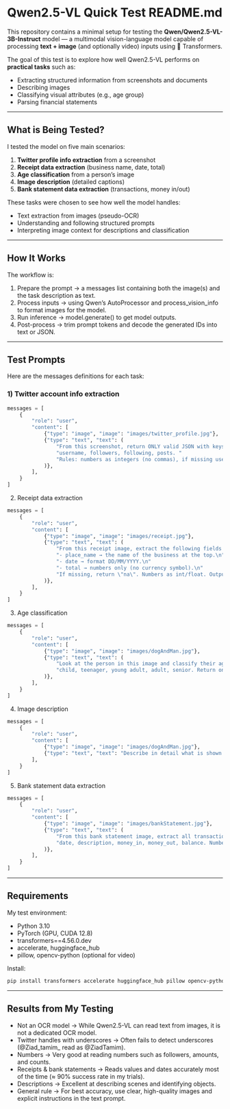 # Qwen2.5-VL Quick Test README.md
This repository contains a minimal setup for testing the **Qwen/Qwen2.5-VL-3B-Instruct** model — a multimodal vision-language model capable of processing **text + image** (and optionally video) inputs using 🤗 Transformers.

The goal of this test is to explore how well Qwen2.5-VL performs on **practical tasks** such as:

- Extracting structured information from screenshots and documents
- Describing images
- Classifying visual attributes (e.g., age group)
- Parsing financial statements
---
## What is Being Tested?
I tested the model on five main scenarios:
1. **Twitter profile info extraction** from a screenshot
2. **Receipt data extraction** (business name, date, total)
3. **Age classification** from a person’s image
4. **Image description** (detailed captions)
5. **Bank statement data extraction** (transactions, money in/out)

These tasks were chosen to see how well the model handles:
- Text extraction from images (pseudo-OCR)
- Understanding and following structured prompts
- Interpreting image context for descriptions and classification
---
## How It Works
The workflow is:
1. Prepare the prompt → a messages list containing both the image(s) and the task description as text.
2. Process inputs → using Qwen’s AutoProcessor and process_vision_info to format images for the model.
3. Run inference → model.generate() to get model outputs.
4. Post-process → trim prompt tokens and decode the generated IDs into text or JSON.
---
## Test Prompts
Here are the messages definitions for each task:

### 1) Twitter account info extraction
```python
messages = [
    {
        "role": "user",
        "content": [
            {"type": "image", "image": "images/twitter_profile.jpg"},
            {"type": "text", "text": (
                "From this screenshot, return ONLY valid JSON with keys: "
                "username, followers, following, posts. "
                "Rules: numbers as integers (no commas), if missing use \"na\"."
            )},
        ],
    }
]

```

2) Receipt data extraction
```python
messages = [
    {
        "role": "user",
        "content": [
            {"type": "image", "image": "images/receipt.jpg"},
            {"type": "text", "text": (
                "From this receipt image, extract the following fields and return valid JSON only:\n"
                "- place_name → the name of the business at the top.\n"
                "- date → format DD/MM/YYYY.\n"
                "- total → numbers only (no currency symbol).\n"
                "If missing, return \"na\". Numbers as int/float. Output ONLY valid JSON."
            )},
        ],
    }
]

```

3) Age classification
```python
messages = [
    {
        "role": "user",
        "content": [
            {"type": "image", "image": "images/dogAndMan.jpg"},
            {"type": "text", "text": (
                "Look at the person in this image and classify their age group as one of: "
                "child, teenager, young adult, adult, senior. Return only the category."
            )},
        ],
    }
]

```

4) Image description
```python
messages = [
    {
        "role": "user",
        "content": [
            {"type": "image", "image": "images/dogAndMan.jpg"},
            {"type": "text", "text": "Describe in detail what is shown in the image."},
        ],
    }
]

```

5) Bank statement data extraction
```python
messages = [
    {
        "role": "user",
        "content": [
            {"type": "image", "image": "images/bankStatement.jpg"},
            {"type": "text", "text": (
                "From this bank statement image, extract all transactions as JSON with the keys: "
                "date, description, money_in, money_out, balance. Numbers as float/int without currency symbols."
            )},
        ],
    }
]

```
---
## Requirements
My test environment:
- Python 3.10
- PyTorch (GPU, CUDA 12.8)
- transformers==4.56.0.dev
- accelerate, huggingface_hub
- pillow, opencv-python (optional for video)

Install:
```bash
pip install transformers accelerate huggingface_hub pillow opencv-python
```

---
## Results from My Testing
- Not an OCR model → While Qwen2.5-VL can read text from images, it is not a dedicated OCR model.
- Twitter handles with underscores → Often fails to detect underscores (@Ziad_tamim_ read as @ZiadTamim).
- Numbers → Very good at reading numbers such as followers, amounts, and counts.
- Receipts & bank statements → Reads values and dates accurately most of the time (≈ 90% success rate in my trials).
- Descriptions → Excellent at describing scenes and identifying objects.
- General rule → For best accuracy, use clear, high-quality images and explicit instructions in the text prompt.


